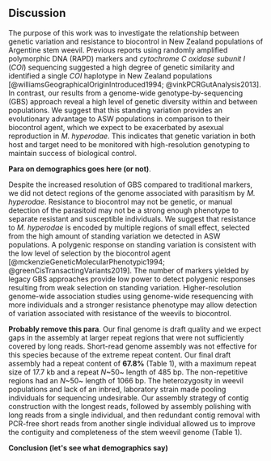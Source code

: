 ## Discussion

The purpose of this work was to investigate the relationship between genetic variation and resistance to biocontrol in New Zealand populations of Argentine stem weevil.
Previous reports using randomly amplified polymorphic DNA (RAPD) markers and *cytochrome C oxidase subunit I* (*COI*) sequencing suggested a high degree of genetic similarity and identified a single *COI* haplotype in New Zealand populations [@williamsGeographicalOriginIntroduced1994; @vinkPCRGutAnalysis2013].
In contrast, our results from a genome-wide genotype-by-sequencing (GBS) approach reveal a high level of genetic diversity within and between populations.
We suggest that this standing variation provides an evolutionary advantage to ASW populations in comparison to their biocontrol agent, which we expect to be exacerbated by asexual reproduction in *M. hyperodae*.
This indicates that genetic variation in both host and target need to be monitored with high-resolution genotyping to maintain success of biological control.

**Para on demographics goes here (or not)**.

Despite the increased resolution of GBS compared to traditional markers, we did not detect regions of the genome associated with parasitism by *M. hyperodae*.
Resistance to biocontrol may not be genetic, or manual detection of the parasitoid may not be a strong enough phenotype to separate resistant and susceptible individuals.
We suggest that resistance to *M. hyperodae* is encoded by multiple regions of small effect, selected from the high amount of standing variation we detected in ASW populations.
A polygenic response on standing variation is consistent with the low level of selection by the biocontrol agent [@mckenzieGeneticMolecularPhenotypic1994; @greenCisTransactingVariants2019].
The number of markers yielded by legacy GBS approaches provide low power to detect polygenic responses resulting from weak selection on standing variation.
Higher-resolution genome-wide association studies using genome-wide resequencing with more individuals and a stronger resistance phenotype may allow detection of variation associated with resistance of the weevils to biocontrol.

**Probably remove this para**.
Our final genome is draft quality and we expect gaps in the assembly at larger repeat regions that were not sufficiently covered by long reads.
Short-read genome assembly was not effective for this species because of the extreme repeat content.
Our final draft assembly had a repeat content of **67.8%** (Table 1), with a maximum repeat size of 17.7 kb and a repeat *N*~50~ length of 485 bp.
The non-repetitive regions had an *N*~50~ length of 1066 bp.
The heterozygosity in weevil populations and lack of an inbred, laboratory strain made pooling individuals for sequencing undesirable.
Our assembly strategy of contig construction with the longest reads, followed by assembly polishing with long reads from a single individual, and then redundant contig removal with PCR-free short reads from another single individual allowed us to improve the contiguity and completeness of the stem weevil genome (Table 1).

**Conclusion (let's see what demographics say)**
